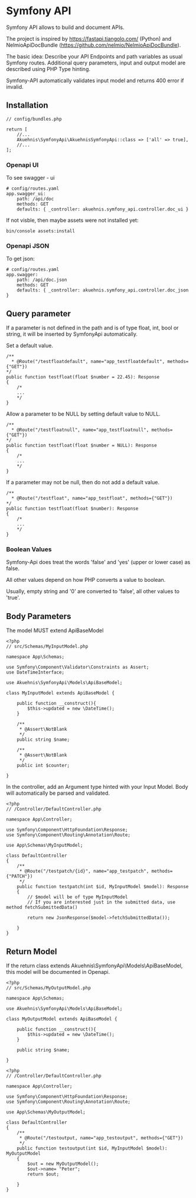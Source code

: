 # Symfony API

Symfony API allows to build and document APIs.

The project is inspired by https://fastapi.tiangolo.com/ (Python) and NelmioApiDocBundle (https://github.com/nelmio/NelmioApiDocBundle).

The basic idea: Describe your API Endpoints and path variables as usual Symfony routes. 
Additional query parameters, input and output model are described using PHP Type hinting.

Symfony-API automatically validates input model and returns 400 error if invalid.

## Installation

```
// config/bundles.php

return [
    //...
    Akuehnis\SymfonyApi\AkuehnisSymfonyApi::class => ['all' => true],
    //...
];

```

### Openapi UI

To see swagger - ui

```
# config/routes.yaml
app.swagger_ui:
    path: /api/doc
    methods: GET
    defaults: { _controller: akuehnis.symfony_api.controller.doc_ui }

```

If not visble, then maybe assets were not installed yet:

```
bin/console assets:install
```

### Openapi JSON

To get json:
```
# config/routes.yaml
app.swagger:
    path: /api/doc.json
    methods: GET
    defaults: { _controller: akuehnis.symfony_api.controller.doc_json }
```

## Query parameter

If a parameter is not defined in the path and is of type float, int, bool or string, 
it will be inserted by SymfonyApi automatically.

Set a default value.

```
/**
  * @Route("/testfloatdefault", name="app_testfloatdefault", methods={"GET"})
*/
public function testfloat(float $number = 22.45): Response
{
    /* 
    ...
    */
}
```

Allow a parameter to be NULL by setting default value to NULL.

```
/**
  * @Route("/testfloatnull", name="app_testfloatnull", methods={"GET"})
*/
public function testfloat(float $number = NULL): Response
{
    /* 
    ...
    */
}
```

If a parameter may not be null, then do not add a default value.

```
/**
  * @Route("/testfloat", name="app_testfloat", methods={"GET"})
*/
public function testfloat(float $number): Response
{
    /* 
    ...
    */
}
```

### Boolean Values

Symfony-Api does treat the words 'false' and 'yes' (upper or lower case) as false. 

All other values depend on how PHP converts a value to boolean. 

Usually, empty string and '0' are converted to 'false', all other values to 'true'.


## Body Parameters

The model MUST extend ApiBaseModel

```
<?php
// src/Schemas/MyInputModel.php

namespace App\Schemas;

use Symfony\Component\Validator\Constraints as Assert;
use DateTimeInterface;

use Akuehnis\SymfonyApi\Models\ApiBaseModel;

class MyInputModel extends ApiBaseModel {

    public function __construct(){
        $this->updated = new \DateTime();
    }

    /**
     * @Assert\NotBlank
     */
    public string $name;

    /**
     * @Assert\NotBlank
     */
    public int $counter;

}
```

In the controller, add an Argument type hinted with your Input Model. Body will automatically be
parsed and validated.

```
<?php
// /Controller/DefaultController.php

namespace App\Controller;

use Symfony\Component\HttpFoundation\Response;
use Symfony\Component\Routing\Annotation\Route;

use App\Schemas\MyInputModel;

class DefaultController
{
    /**
     * @Route("/testpatch/{id}", name="app_testpatch", methods={"PATCH"})
     */
    public function testpatch(int $id, MyInputModel $model): Response
    {
        // $model will be of type MyInputModel
        // If you are interested just in the submitted data, use method fetchSubmittedData()

        return new JsonResponse($model->fetchSubmittedData());

    }
}

```

## Return Model

If the return class extends Akuehnis\SymfonyApi\Models\ApiBaseModel, this model will 
be documented in Openapi.


```
<?php
// src/Schemas/MyOutputModel.php

namespace App\Schemas;

use Akuehnis\SymfonyApi\Models\ApiBaseModel;

class MyOutputModel extends ApiBaseModel {

    public function __construct(){
        $this->updated = new \DateTime();
    }

    public string $name;

}
```

```
<?php
// /Controller/DefaultController.php

namespace App\Controller;

use Symfony\Component\HttpFoundation\Response;
use Symfony\Component\Routing\Annotation\Route;

use App\Schemas\MyOutputModel;

class DefaultController
{
    /**
     * @Route("/testoutput, name="app_testoutput", methods={"GET"})
     */
    public function testoutput(int $id, MyInputModel $model): MyOutputModel
    {
        $out = new MyOutputModel();
        $out->name= "Peter";
        return $out;

    }
}

```


